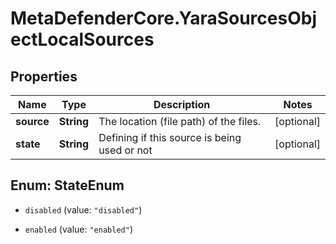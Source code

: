 # MetaDefenderCore.YaraSourcesObjectLocalSources

## Properties

Name | Type | Description | Notes
------------ | ------------- | ------------- | -------------
**source** | **String** | The location (file path) of the files. | [optional] 
**state** | **String** | Defining if this source is being used or not | [optional] 



## Enum: StateEnum


* `disabled` (value: `"disabled"`)

* `enabled` (value: `"enabled"`)




